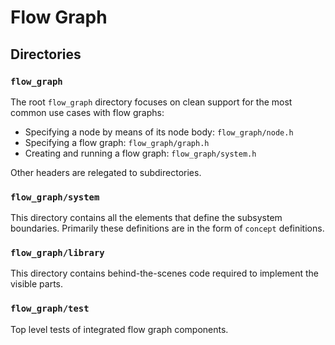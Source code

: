 # Flow Graph

## Directories

### `flow_graph`

The root `flow_graph` directory focuses on clean support for the most common use
cases with flow graphs:

* Specifying a node by means of its node body: `flow_graph/node.h`
* Specifying a flow graph: `flow_graph/graph.h`
* Creating and running a flow graph: `flow_graph/system.h`

Other headers are relegated to subdirectories.

### `flow_graph/system`

This directory contains all the elements that define the subsystem boundaries.
Primarily these definitions are in the form of `concept` definitions.

### `flow_graph/library`

This directory contains behind-the-scenes code required to implement the visible
parts.

### `flow_graph/test`

Top level tests of integrated flow graph components.
